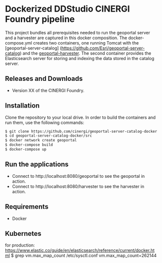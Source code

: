 # Dockerized DDStudio CINERGI Foundry pipeline

This project bundles all prerequisites needed to run the 
geoportal server and a harvester are captured
 in this docker composition. 
 The docker-compose.yml creates two containers, 
 one running Tomcat with the [geoportal-server-catalog]
 (https://github.com/Esri/geoportal-server-catalog) 
 and the [geoportal-harvester](https://github.com/Esri/geoportal-harvester). 
 The second container provides the Elasticsearch server for 
 storing and indexing the data stored in the catalog server.


## Releases and Downloads
- Version XX of the CINERGI Foundry.

## Installation
 
Clone the repository to your local drive. In order to build the containers and run them, use the following commands:
```bash
$ git clone https://github.com/cinergi/geoportal-server-catalog-docker.git
$ cd geoportal-server-catalog-docker/src
$ docker network create geoportal
$ docker-compose build
$ docker-compose up
```

## Run the applications

* Connect to http://localhost:8080/geoportal to see the geoportal in action. 
* Connect to http://localhost:8080/harvester to see the harvester in action. 

## Requirements

* Docker

## Kubernetes 
for production:
https://www.elastic.co/guide/en/elasticsearch/reference/current/docker.html
$ grep vm.max_map_count /etc/sysctl.conf
vm.max_map_count=262144
